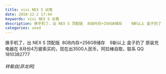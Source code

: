 ```yaml
---
title: vivi NEX S 出售
date: 2018-12-2 17:44
keywords: vivi NEX S 出售
description: 换手机了，出 NEX S 顶配版  8GB内存+256GB储存    9新以上 盒子扔了 原装充电器在 8月份4万披索买的，现在出3500人民币，阿拉棒自取，联系 QQ 1810382777
categories: used
---
```

<td class="t_f" id="postmessage_2394240">

换手机了，出 NEX S 顶配版  8GB内存+256GB储存    9新以上 盒子扔了 原装充电器在 8月份4万披索买的，现在出3500人民币，阿拉棒自取，联系 QQ 1810382777</td>
###### 转载自[菲龙网]
